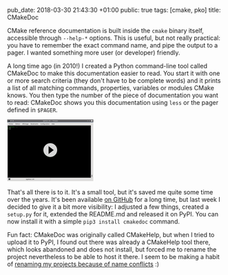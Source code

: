 pub_date: 2018-03-30 21:43:30 +01:00
public: true
tags: [cmake, pko]
title: CMakeDoc

CMake reference documentation is built inside the `cmake` binary itself, accessible through `--help-*` options. This is useful, but not really practical: you have to remember the exact command name, and pipe the output to a pager. I wanted something more user (or developer) friendly.

<!-- break -->

A long time ago (in 2010!) I created a Python command-line tool called CMakeDoc to make this documentation easier to read. You start it with one or more search criteria (they don't have to be complete words) and it prints a list of all matching commands, properties, variables or modules CMake knows. You then type the number of the piece of documentation you want to read: CMakeDoc shows you this documentation using `less` or the pager defined in `$PAGER`.

[![CMakeDoc demonstration](thumb_demo.png)](demo.gif)

That's all there is to it. It's a small tool, but it's saved me quite some time over the years. It's been available [on GitHub](https://github.com/agateau/cmakedoc) for a long time, but last week I decided to give it a bit more visibility: I adjusted a few things, created a `setup.py` for it, extended the README.md and released it on PyPI.  You can now install it with a simple `pip3 install cmakedoc` command. 

Fun fact: CMakeDoc was originally called CMakeHelp, but when I tried to upload it to PyPI, I found out there was already a CMakeHelp tool there, which looks abandoned and does not install, but forced me to rename the project nevertheless to be able to host it there. I seem to be making a habit of [renaming my projects because of name conflicts][rename] :)

[rename]: ../pixelwheels-0-6-0
